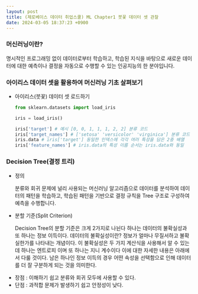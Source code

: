 ```yaml
---
layout: post
title: (제로베이스 데이터 취업스쿨) ML Chapter1 붓꽃 데이터 셋 관찰 
date: 2024-03-05 18:37:23 +0900
---
```

### 머신러닝이란?
<p class="sub">명시적인 프로그래밍 없이 데이터로부터 학습하고, 학습된 지식을 바탕으로 새로운 데이터에 대한 예측이나 결정을 자동으로 수행할 수 있는 인공지능의 한 분야입니다.</p>

 
### 아이리스 데이터 셋을 활용하여 머신러닝 기초 살펴보기
- 아이리스(붓꽃) 데이터 셋 로드하기
  ```python
  from sklearn.datasets import load_iris

  iris = load_iris()
  
  iris['target'] # 예시 [0, 0, 1, 1, 1, 2, 2] 분류 코드
  iris['target_names'] # ['setosa' 'versicolor' 'virginica'] 분류 코드 이름
  iris.data # iris['target'] 동일한 인덱스에 각각 여러 특성을 담은 2중 배열
  iris['feature_names'] # iris.data의 특성 이름 순서는 iris.data와 동일
  ```

### Decision Tree(결정 트리)
- 정의
  <p class="sub">분류와 회귀 문제에 널리 사용되는 머신러닝 알고리즘으로 데이터를 분석하여 데이터의 패턴을 학습하고, 학습된 패턴을 기반으로 결정 규칙을 Tree 구조로 구성하여 예측을 수행합니다.</p>
- 분할 기준(Split Criterion)
  <p class="sub">Decision Tree의 분할 기준은 크게 2가지로 나뉜다 하나는 데이터의 불확실성과 또 하나는 정보 이득이다. 데이터의 불확실성이란? 정보가 얼마나 무질서하고 불확실한가를 나타내는 개념이다. 이 불확실성은 두 가지 계산식을 사용해서 알 수 있는데 하나는 엔트로피 이며 또 하나는 지니 계수이다 이에 대한 자세한 내용은 아래에서 다룰 것이다. 남은 하나인 정보 이득의 경우 어떤 속성을 선택함으로 인해 데이터를 더 잘 구분하게 되는 것을 의미한다. </p>
- 장점 : 이해하기 쉽고 분류와 회귀 모두에 사용할 수 있다.
- 단점 : 과적합 문제가 발생하기 쉽고 안정성이 낮다.
  